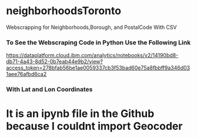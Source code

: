 # neighborhoodsToronto
Webscrapping for Neighborhoods,Borough, and PostalCode With CSV


### To See the Webscraping Code in Python Use the Following Link

https://dataplatform.cloud.ibm.com/analytics/notebooks/v2/14190bd8-db71-4a43-8d52-0b7eab44e9b2/view?access_token=278bfab56be1ae0059337cb3f53bad60e75a8fbbff9a346d031aee76afbd6ca2

### With Lat and Lon Coordinates

# It is an ipynb file in the Github because I couldnt import Geocoder
